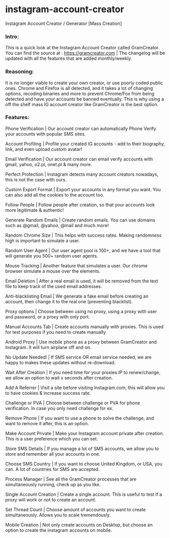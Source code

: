# instagram-account-creator
Instagram Account Creator / Generator [Mass Creation]

### Intro:

This is a quick look at the Instagram Account Creator called GramCreator. You can find the source at : https://gramcreator.com
| The changelog will be updated with all the features that are added monthly/weekly.

### Reasoning:

It is no longer viable to create your own creator, or use poorly coded public ones. Chrome and Firefox is all detected, and it takes a lot of changing options, recoding binaries and more to prevent Chrome/Fox from being detected and have your accounts be banned eventually. This is why using a off the shelf mass IG account creator like GramCreator is the best option.

### Features:

Phone Verification | 
Our account creator can automatically Phone Verify your accounts with popular SMS sites.

Account Profiling | 
Profile your created IG accounts - add to their biography, link, and even upload custom avatar!

Email Verification | 
Our account creator can email verify accounts with gmail, yahoo, o2.pl, onet.pl & many more.

Perfect Protection | 
Instagram detects many account creators nowadays, this is not the case with ours.

Custom Export Format | 
Export your accounts in any format you want. You can also add all the cookies to the account too.

Follow People | 
Follow people after creation, so that your accounts look more legitimate & authentic!

Generate Random Emails | 
Create random emails. You can use domains such as @gmail, @yahoo, @mail and much more!

Random Chrome Size | 
This helps with success rates. Making randomness high is important to simulate a user.

Random User Agent | 
Our user agent pool is 100+, and we have a tool that will generate you 500+ random user agents.

Mouse Tracking | 
Another feature that simulates a user. Our chrome browser simulate a mouse over the elements.

Email Deletion | 
After a real email is used, it will be removed from the text file to keep track of the used email addresses.

Anti-blacklisting Email | 
We generate a fake email before creating an account, then change it to the real one (preventing blacklist).

Proxy options | 
Choose between using no proxy, using a proxy with user and password, or a proxy with only port.

Manual Accounts Tab | 
Create accounts manually with proxies. This is used for test purposes if you need to create manually

Android Proxy | 
Use mobile phone as a proxy between GramCreator and Instagram. It will turn airplane off and on.

No Update Needed! | 
If SMS service OR email service needed, we are happy to makes these updates without re-download.

Wait After Creation | 
If you need time for your proxies IP to renew/change, we allow an option to wait x seconds after creation.

Add A Referrer | 
Visit a site before visiting Instagram.com, this will allow you to have cookies & increase success rate.

Challenge or PVA | 
Choose between challenge or PVA for phone verification. In case you only need challenge for ex.

Remove Phone | 
If you want to use a phone to solve the challenge, and want to remove it after, this is an option.

Make Account Private | 
Make your Instagram account private after creation. This is a user preference which you can set.

Store SMS Details | 
If you manage a lot of SMS accounts, we allow you to store and remember all your accounts in one.

Choose SMS Country | 
If you want to choose United Kingdom, or USA, you can. A lot of countries for SMS are accepted.

Process Manager | 
See all the GramCreator processes that are simultaneously running, check up as you like.

Single Account Creation | 
Create a single account. This is useful to test if a proxy will work or not to create an account.

Set Thread Count | 
Choose amount of accounts you want to create simultaneously. Allows you to scale tremendously.

Mobile Creation | 
Not only create accounts on Desktop, but choose an option to create the instagram accounts on mobile.
